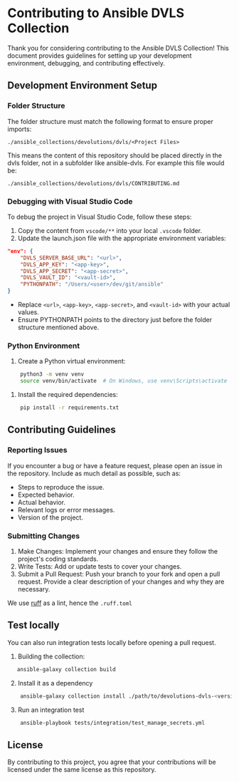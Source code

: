 # Contributing to Ansible DVLS Collection
Thank you for considering contributing to the Ansible DVLS Collection! This document provides guidelines for setting up your development environment, debugging, and contributing effectively.

## Development Environment Setup

### Folder Structure

The folder structure must match the following format to ensure proper imports:

    ./ansible_collections/devolutions/dvls/<Project Files>

This means the content of this repository should be placed directly in the dvls folder, not in a subfolder like ansible-dvls. For example this file would be:

    ./ansible_collections/devolutions/dvls/CONTRIBUTING.md

### Debugging with Visual Studio Code

To debug the project in Visual Studio Code, follow these steps:

1. Copy the content from ```vscode/**``` into your local ```.vscode``` folder.
2. Update the launch.json file with the appropriate environment variables:
```json
"env": {
    "DVLS_SERVER_BASE_URL": "<url>",
    "DVLS_APP_KEY": "<app-key>",
    "DVLS_APP_SECRET": "<app-secret>",
    "DVLS_VAULT_ID": "<vault-id>",
    "PYTHONPATH": "/Users/<user>/dev/git/ansible"
}
```
  - Replace ```<url>```, ```<app-key>```, ```<app-secret>```, and ```<vault-id>``` with your actual values.
  - Ensure PYTHONPATH points to the directory just before the folder structure mentioned above.

### Python Environment

1. Create a Python virtual environment:
```bash
    python3 -m venv venv
    source venv/bin/activate  # On Windows, use venv\Scripts\activate
```
1. Install the required dependencies:
```bash
    pip install -r requirements.txt
```
## Contributing Guidelines

### Reporting Issues

If you encounter a bug or have a feature request, please open an issue in the repository. Include as much detail as possible, such as:

- Steps to reproduce the issue.
- Expected behavior.
- Actual behavior.
- Relevant logs or error messages.
- Version of the project.

### Submitting Changes

1. Make Changes: Implement your changes and ensure they follow the project's coding standards.
2. Write Tests: Add or update tests to cover your changes.
3. Submit a Pull Request: Push your branch to your fork and open a pull request. Provide a clear description of your changes and why they are necessary.

We use [ruff](https://docs.astral.sh/ruff/) as a lint, hence the ```.ruff.toml```

## Test locally
You can also run integration tests locally before opening a pull request.

1. Building the collection:
```bash
   ansible-galaxy collection build
```
2. Install it as a dependency
```bash
    ansible-galaxy collection install ./path/to/devolutions-dvls-<version>.tar.gz # --force flag may be necessary to overwrite a previous build
```
3. Run an integration test
```bash
    ansible-playbook tests/integration/test_manage_secrets.yml
```

## License
By contributing to this project, you agree that your contributions will be licensed under the same license as this repository.
